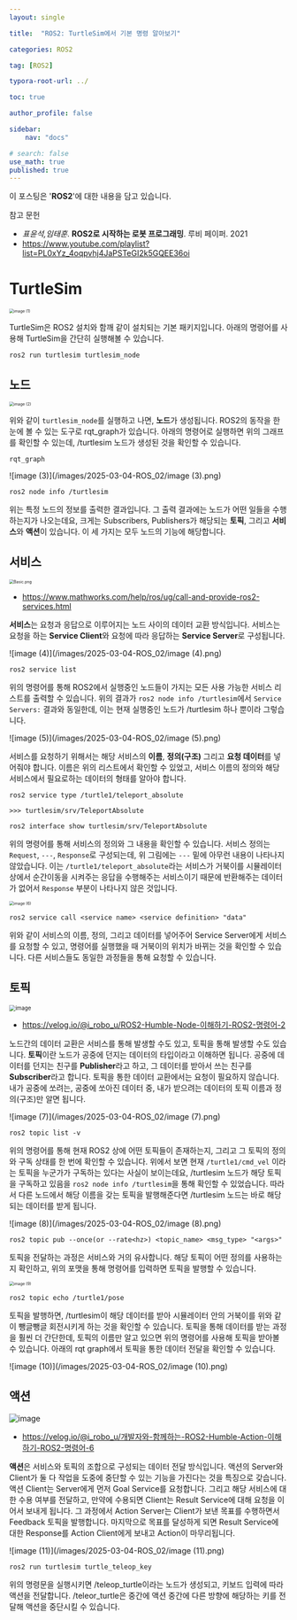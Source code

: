 ```yaml
---
layout: single

title:  "ROS2: TurtleSim에서 기본 명령 알아보기"

categories: ROS2

tag: [ROS2]

typora-root-url: ../

toc: true

author_profile: false

sidebar:
    nav: "docs"

# search: false
use_math: true
published: true
---
```






이 포스팅은 '**ROS2**'에 대한 내용을 담고 있습니다.



참고 문헌

- *표윤석,임태훈*. **ROS2로 시작하는 로봇 프로그래밍**. 루비 페이퍼. 2021
- <https://www.youtube.com/playlist?list=PL0xYz_4oqpvhj4JaPSTeGI2k5GQEE36oi>









# TurtleSim

<img src="/images/2025-03-04-ROS_02/image (1).png" alt="image (1)" style="zoom:50%;" />

TurtleSim은 ROS2 설치와 함깨 같이 설치되는 기본 패키지입니다. 아래의 명령어를 사용해 TurtleSim을 간단히 실행해볼 수 있습니다.

```
ros2 run turtlesim turtlesim_node
```







## 노드

<img src="/images/2025-03-04-ROS_02/image (2).png" alt="image (2)" style="zoom:50%;" />

위와 같이 `turtlesim_node`를 실행하고 나면, **노드**가 생성됩니다. ROS2의 동작을 한 눈에 볼 수 있는 도구로 rqt_graph가 있습니다. 아래의 명령어로 실행하면 위의 그래프를 확인할 수 있는데, /turtlesim 노드가 생성된 것을 확인할 수 있습니다.

```
rqt_graph
```



![image (3)](/images/2025-03-04-ROS_02/image (3).png)

```
ros2 node info /turtlesim
```

위는 특정 노드의 정보를 출력한 결과입니다. 그 출력 결과에는 노드가 어떤 일들을 수행하는지가 나오는데요, 크게는 Subscribers, Publishers가 해당되는 **토픽**, 그리고 **서비스**와 **액션**이 있습니다. 이 세 가지는 모두 노드의 기능에 해당합니다. 







## 서비스

<img src="/images/2025-03-04-ROS_02/CallAndProvideROS2ServicesExample_01.png" alt="Basic.png" style="zoom:50%;" />

- <https://www.mathworks.com/help/ros/ug/call-and-provide-ros2-services.html>



**서비스**는 요청과 응답으로 이루어지는 노드 사이의 데이터 교환 방식입니다. 서비스는 요청을 하는 **Service Client**와 요청에 따라 응답하는 **Service Server**로 구성됩니다. 



![image (4)](/images/2025-03-04-ROS_02/image (4).png)

```
ros2 service list
```

위의 명령어를 통해 ROS2에서 실행중인 노드들이 가지는 모든 사용 가능한 서비스 리스트를 출력할 수 있습니다. 위의 결과가 `ros2 node info /turtlesim`에서 `Service Servers:` 결과와 동일한데, 이는 현재 실행중인 노드가 /turtlesim 하나 뿐이라 그렇습니다. 



![image (5)](/images/2025-03-04-ROS_02/image (5).png)

서비스를 요청하기 위해서는 해당 서비스의 **이름**, **정의(구조)** 그리고 **요청 데이터**를 넣어줘야 합니다. 이름은 위의 리스트에서 확인할 수 있었고, 서비스 이름의 정의와 해당 서비스에서 필요로하는 데이터의 형태를 알아야 합니다.



```
ros2 service type /turtle1/teleport_absolute

>>> turtlesim/srv/TeleportAbsolute
```

```
ros2 interface show turtlesim/srv/TeleportAbsolute
```

위의 명령어를 통해 서비스의 정의와 그 내용을 확인할 수 있습니다. 서비스 정의는 `Request`, `---`, `Response`로 구성되는데, 위 그림에는 `---` 밑에 아무런 내용이 나타나지 않았습니다. 이는 `/turtle1/teleport_absolute`라는 서비스가 거북이를 시뮬레이터 상에서 순간이동을 시켜주는 응답을 수행해주는 서비스이기 때문에 반환해주는 데이터가 없어서 `Response` 부분이 나타나지 않은 것입니다.



<img src="/images/2025-03-04-ROS_02/image (6).png" alt="image (6)" style="zoom:50%;" />

```
ros2 service call <service name> <service definition> "data"
```

위와 같이 서비스의 이름, 정의, 그리고 데이터를 넣어주어 Service Server에게 서비스를 요청할 수 있고, 명령어를 실행했을 때 거북이의 위치가 바뀌는 것을 확인할 수 있습니다. 다른 서비스들도 동일한 과정들을 통해 요청할 수 있습니다.







## 토픽

<img src="/images/2025-03-04-ROS_02/image.gif" alt="image" style="zoom:70%;" />



- <https://velog.io/@i_robo_u/ROS2-Humble-Node-이해하기-ROS2-명령어-2>



노드간의 데이터 교환은 서비스를 통해 발생할 수도 있고, 토픽을 통해 발생할 수도 있습니다. **토픽**이란 노드가 공중에 던지는 데이터의 타입이라고 이해하면 됩니다. 공중에 데이터를 던지는 친구를 **Publisher**라고 하고, 그 데이터를 받아서 쓰는 친구를 **Subscriber**라고 합니다. 토픽을 통한 데이터 교환에서는 요청이 필요하지 않습니다. 내가 공중에 쏘려는, 공중에 쏘아진 데이터 중, 내가 받으려는 데이터의 토픽 이름과 정의(구조)만 알면 됩니다.



![image (7)](/images/2025-03-04-ROS_02/image (7).png)

```
ros2 topic list -v
```

위의 명령어를 통해 현재 ROS2 상에 어떤 토픽들이 존재하는지, 그리고 그 토픽의 정의와 구독 상태를 한 번에 확인할 수 있습니다. 위에서 보면 현재 `/turtle1/cmd_vel` 이라는 토픽을 누군가가 구독하는 있다는 사실이 보이는데요, /turtlesim 노드가 해당 토픽을 구독하고 있음을 `ros2 node info /turtlesim`을 통해 확인할 수 있었습니다. 따라서 다른 노드에서 해당 이름을 갖는 토픽을 발행해준다면 /turtlesim 노드는 바로 해당되는 데이터를 받게 됩니다.



![image (8)](/images/2025-03-04-ROS_02/image (8).png)

```
ros2 topic pub --once(or --rate<hz>) <topic_name> <msg_type> "<args>"
```

토픽을 전달하는 과정은 서비스와 거의 유사합니다. 해당 토픽이 어떤 정의를 사용하는지 확인하고, 위의 포맷을 통해 명령어를 입력하면 토픽을 발행할 수 있습니다. 



<img src="/images/2025-03-04-ROS_02/image (9).png" alt="image (9)" style="zoom:50%;" />

```
ros2 topic echo /turtle1/pose
```

토픽을 발행하면, /turtlesim이 해당 데이터를 받아 시뮬레이터 안의 거북이를 위와 같이 뺑글뺑글 회전시키게 하는 것을 확인할 수 있습니다. 토픽을 통해 데이터를 받는 과정을 훨씬 더 간단한데, 토픽의 이름만 알고 있으면 위의 명령어를 사용해 토픽을 받아볼 수 있습니다. 아래의 rqt graph에서 토픽을 통한 데이터 전달을 확인할 수 있습니다.



![image (10)](/images/2025-03-04-ROS_02/image (10).png)







## 액션

![image](/images/2025-03-04-ROS_02/image-1074265.gif)

- <https://velog.io/@i_robo_u/개발자와-함께하는-ROS2-Humble-Action-이해하기-ROS2-명령어-6>



**액션**은 서비스와 토픽의 조합으로 구성되는 데이터 전달 방식입니다. 액션의 Server와 Client가 둘 다 작업을 도중에 중단할 수 있는 기능을 가진다는 것을 특징으로 갖습니다. 액션 Client는 Server에게 먼저 Goal Service를 요청합니다. 그리고 해당 서비스에 대한 수용 여부를 전달하고, 만약에 수용되면 Client는 Result Service에 대해 요청을 이어서 보내게 됩니다. 그 과정에서 Action Server는 Client가 보낸 목표를 수행하면서 Feedback 토픽을 발행합니다. 마지막으로 목표를 달성하게 되면 Result Service에 대한 Response를 Action Client에게 보내고 Action이 마무리됩니다.



![image (11)](/images/2025-03-04-ROS_02/image (11).png)

```
ros2 run turtlesim turtle_teleop_key
```

위의 명령문을 실행시키면 /teleop_turtle이라는 노드가 생성되고, 키보드 입력에 따라 액션을 전달합니다. /teleor_turtle은 중간에 액션 중간에 다른 방향에 해당하는 키를 전달해 액션을 중단시킬 수 있습니다. 



